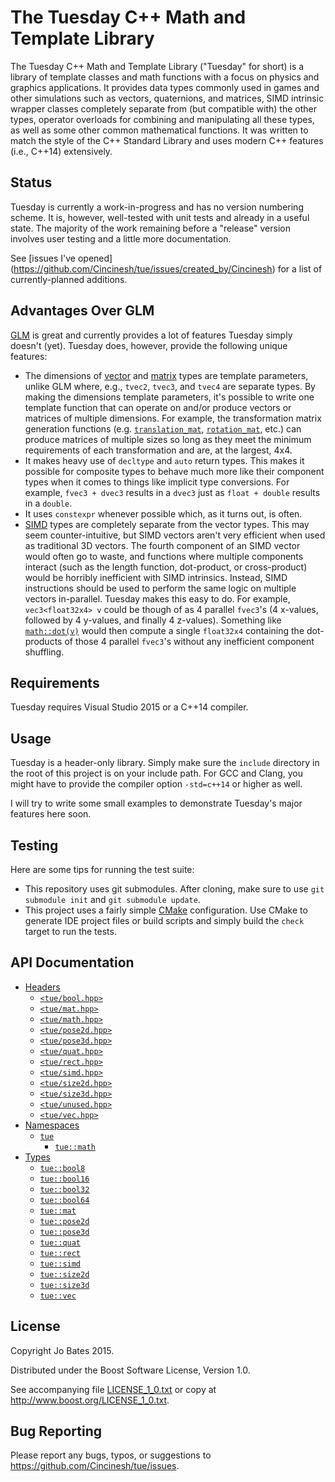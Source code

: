 The Tuesday C++ Math and Template Library
=========================================
The Tuesday C++ Math and Template Library ("Tuesday" for short) is a library of
template classes and math functions with a focus on physics and graphics
applications. It provides data types commonly used in games and other
simulations such as vectors, quaternions, and matrices, SIMD intrinsic wrapper
classes completely separate from (but compatible with) the other types, operator
overloads for combining and manipulating all these types, as well as some other
common mathematical functions. It was written to match the style of the C++
Standard Library and uses modern C++ features (i.e., C++14) extensively.

Status
------
Tuesday is currently a work-in-progress and has no version numbering scheme. It
is, however, well-tested with unit tests and already in a useful state. The
majority of the work remaining before a "release" version involves user testing
and a little more documentation.

See [issues I've opened]
(https://github.com/Cincinesh/tue/issues/created_by/Cincinesh)
for a list of currently-planned additions.

Advantages Over GLM
-------------------
[GLM](https://github.com/g-truc/glm) is great and currently provides a lot of
features Tuesday simply doesn't (yet). Tuesday does, however, provide the
following unique features:
- The dimensions of [vector](docs/headers/vec.md) and
  [matrix](docs/headers/mat.md) types are template parameters, unlike GLM where,
  e.g., `tvec2`, `tvec3`, and `tvec4` are separate types. By making the
  dimensions template parameters, it's possible to write one template function
  that can operate on and/or produce vectors or matrices of multiple dimensions.
  For example, the transformation matrix generation functions (e.g.
  [`translation_mat`](docs/functions/math/translation_mat.md),
  [`rotation_mat`](docs/functions/math/rotation_mat.md), etc.) can produce
  matrices of multiple sizes so long as they meet the minimum requirements of
  each transformation and are, at the largest, 4x4.
- It makes heavy use of `decltype` and `auto` return types. This makes it
  possible for composite types to behave much more like their component types
  when it comes to things like implicit type conversions. For example,
  `fvec3 + dvec3` results in a `dvec3` just as `float + double` results in a
  `double`.
- It uses `constexpr` whenever possible which, as it turns out, is often.
- [SIMD](docs/headers/simd.md) types are completely separate from the vector
  types. This may seem counter-intuitive, but SIMD vectors aren't very efficient
  when used as traditional 3D vectors. The fourth component of an SIMD vector
  would often go to waste, and functions where multiple components interact
  (such as the length function, dot-product, or cross-product) would be horribly
  inefficient with SIMD intrinsics. Instead, SIMD instructions should be used to
  perform the same logic on multiple vectors in-parallel. Tuesday makes this
  easy to do. For example, `vec3<float32x4> v` could be though of as 4 parallel
  `fvec3`'s (4 x-values, followed by 4 y-values, and finally 4 z-values).
  Something like [`math::dot(v)`](docs/functions/math/dot.md) would then compute
  a single `float32x4` containing the dot-products of those 4 parallel `fvec3`'s
  without any inefficient component shuffling.

Requirements
------------
Tuesday requires Visual Studio 2015 or a C++14 compiler.

Usage
-----
Tuesday is a header-only library. Simply make sure the `include` directory in
the root of this project is on your include path. For GCC and Clang, you might
have to provide the compiler option `-std=c++14` or higher as well.

I will try to write some small examples to demonstrate Tuesday's major features
here soon.

Testing
-------
Here are some tips for running the test suite:
- This repository uses git submodules. After cloning, make sure to use
  `git submodule init` and `git submodule update`.
- This project uses a fairly simple [CMake](http://www.cmake.org/)
  configuration. Use CMake to generate IDE project files or build scripts and
  simply build the `check` target to run the tests.

API Documentation
-----------------
- [Headers](docs/headers.md)
    - [`<tue/bool.hpp>`](docs/headers/bool.md)
    - [`<tue/mat.hpp>`](docs/headers/mat.md)
    - [`<tue/math.hpp>`](docs/headers/math.md)
    - [`<tue/pose2d.hpp>`](docs/headers/pose2d.md)
    - [`<tue/pose3d.hpp>`](docs/headers/pose3d.md)
    - [`<tue/quat.hpp>`](docs/headers/quat.md)
    - [`<tue/rect.hpp>`](docs/headers/rect.md)
    - [`<tue/simd.hpp>`](docs/headers/simd.md)
    - [`<tue/size2d.hpp>`](docs/headers/size2d.md)
    - [`<tue/size3d.hpp>`](docs/headers/size3d.md)
    - [`<tue/unused.hpp>`](docs/headers/unused.md)
    - [`<tue/vec.hpp>`](docs/headers/vec.md)
- [Namespaces](docs/namespaces.md)
    - [`tue`](docs/namespaces/tue.md)
        - [`tue::math`](docs/namespaces/tue/math.md)
- [Types](docs/types.md)
    - [`tue::bool8`](docs/headers/bool.md)
    - [`tue::bool16`](docs/headers/bool.md)
    - [`tue::bool32`](docs/headers/bool.md)
    - [`tue::bool64`](docs/headers/bool.md)
    - [`tue::mat`](docs/headers/mat.md)
    - [`tue::pose2d`](docs/headers/pose2d.md)
    - [`tue::pose3d`](docs/headers/pose3d.md)
    - [`tue::quat`](docs/headers/quat.md)
    - [`tue::rect`](docs/headers/rect.md)
    - [`tue::simd`](docs/headers/simd.md)
    - [`tue::size2d`](docs/headers/size2d.md)
    - [`tue::size3d`](docs/headers/size3d.md)
    - [`tue::vec`](docs/headers/vec.md)

License
-------
Copyright Jo Bates 2015.

Distributed under the Boost Software License, Version 1.0.

See accompanying file [LICENSE_1_0.txt](LICENSE_1_0.txt) or copy at
http://www.boost.org/LICENSE_1_0.txt.

Bug Reporting
-------------
Please report any bugs, typos, or suggestions to
https://github.com/Cincinesh/tue/issues.
